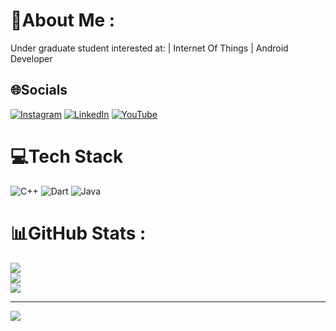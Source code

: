 # 💫About Me :
Under graduate student interested at: | Internet Of Things | Android Developer

## 🌐Socials
[![Instagram](https://img.shields.io/badge/Instagram-%23E4405F.svg?logo=Instagram&logoColor=white)](https://instagram.com/hakimfrh) [![LinkedIn](https://img.shields.io/badge/LinkedIn-%230077B5.svg?logo=linkedin&logoColor=white)](https://linkedin.com/in/hakimfrh) [![YouTube](https://img.shields.io/badge/YouTube-%23FF0000.svg?logo=YouTube&logoColor=white)](https://youtube.com/c/Hakimfrh) 

# 💻Tech Stack
![C++](https://img.shields.io/badge/c++-%2300599C.svg?style=for-the-badge&logo=c%2B%2B&logoColor=white) ![Dart](https://img.shields.io/badge/dart-%230175C2.svg?style=for-the-badge&logo=dart&logoColor=white) ![Java](https://img.shields.io/badge/java-%23ED8B00.svg?style=for-the-badge&logo=java&logoColor=white)
# 📊GitHub Stats :
![](https://github-readme-stats.vercel.app/api?username=hakimfrh&theme=radical&hide_border=false&include_all_commits=false&count_private=false)<br/>
![](https://github-readme-streak-stats.herokuapp.com/?user=hakimfrh&theme=radical&hide_border=false)<br/>
![](https://github-readme-stats.vercel.app/api/top-langs/?username=hakimfrh&theme=radical&hide_border=false&include_all_commits=false&count_private=false&layout=compact)

---
[![](https://visitcount.itsvg.in/api?id=hakimfrh&icon=0&color=0)](https://visitcount.itsvg.in)
